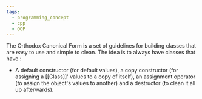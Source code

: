 ```yaml
---
tags:
  - programming_concept
  - cpp
  - OOP
---
```

The Orthodox Canonical Form is a set of guidelines for building classes that are easy to use and simple to clean.
The idea is to always have classes that have :
- A default constructor (for default values), a copy constructor (for assigning a [[Class]]' values to a copy of itself), an assignment operator (to assign the object's values to another) and a destructor (to clean it all up afterwards).